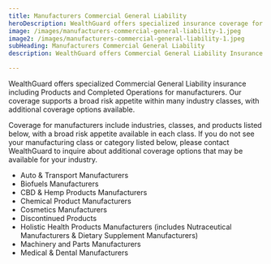 ```yaml
---
title: Manufacturers Commercial General Liability
heroDescription: WealthGuard offers specialized insurance coverage for manufacturers including Commercial General Liability Insurance.
image: /images/manufacturers-commercial-general-liability-1.jpeg
image2: /images/manufacturers-commercial-general-liability-1.jpeg
subHeading: Manufacturers Commercial General Liability
description: WealthGuard offers Commercial General Liability Insurance Coverage for manufacturers including Products and Completed Operations with additional coverage options.

---
```

<!-- Markdown generator - https://jaspervdj.be/lorem-markdownum/ -->

WealthGuard offers specialized Commercial General Liability insurance including Products and Completed Operations for manufacturers. Our coverage supports a broad risk appetite within many industry classes, with additional coverage options available. 

Coverage for manufacturers include industries, classes, and products listed below, with a broad risk appetite available in each class. If you do not see your manufacturing class or category listed below, please contact WealthGuard to inquire about additional coverage options that may be available for your industry.

- Auto & Transport Manufacturers
- Biofuels Manufacturers
- CBD & Hemp Products Manufacturers
- Chemical Product Manufacturers
- Cosmetics Manufacturers
- Discontinued Products
- Holistic Health Products Manufacturers (includes Nutraceutical Manufacturers & Dietary Supplement Manufacturers)
- Machinery and Parts Manufacturers
- Medical & Dental Manufacturers
